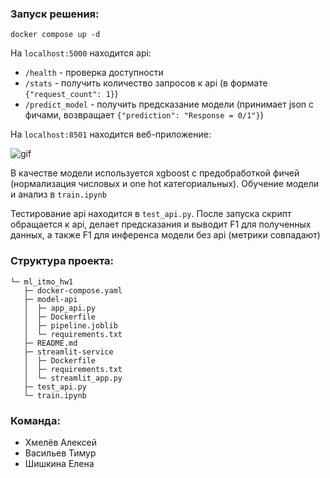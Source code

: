 ### Запуск решения:
```
docker compose up -d 
```

На `localhost:5000` находится api:
- `/health` - проверка доступности
- `/stats` - получить количество запросов к api (в формате `{"request_count": 1}`)
- `/predict_model` - получить предсказание модели (принимает json с фичами, возвращает `{"prediction": "Response = 0/1"}`)

На `localhost:8501` находится веб-приложение:

![gif](https://drive.google.com/uc?export=view&id=1fCY6f46y_Fx4eSUJpwO0kuWyLGUQv9ef)

В качестве модели используется xgboost с предобработкой фичей (нормализация числовых и one hot категориальных). Обучение модели и анализ в `train.ipynb`

Тестирование api находится в `test_api.py`. После запуска скрипт обращается к api, делает предсказания и выводит F1 для полученных данных, а также F1 для инференса модели без api (метрики совпадают)

### Структура проекта:
```
└─ ml_itmo_hw1
   ├─ docker-compose.yaml
   ├─ model-api
   │  ├─ app_api.py
   │  ├─ Dockerfile
   │  ├─ pipeline.joblib
   │  └─ requirements.txt
   ├─ README.md
   ├─ streamlit-service
   │  ├─ Dockerfile
   │  ├─ requirements.txt
   │  └─ streamlit_app.py
   ├─ test_api.py
   └─ train.ipynb
```

### Команда:
- Хмелёв Алексей
- Васильев Тимур
- Шишкина Елена
